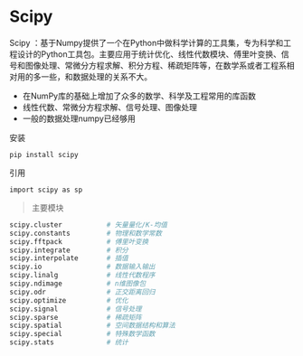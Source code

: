 # Scipy

Scipy ：基于Numpy提供了一个在Python中做科学计算的工具集，专为科学和工程设计的Python工具包。主要应用于统计优化、线性代数模块、傅里叶变换、信号和图像处理、常微分方程求解、积分方程、稀疏矩阵等，在数学系或者工程系相对用的多一些，和数据处理的关系不大。

- 在NumPy库的基础上增加了众多的数学、科学及工程常用的库函数
- 线性代数、常微分方程求解、信号处理、图像处理
- 一般的数据处理numpy已经够用

安装

```
pip install scipy
```

引用

```
import scipy as sp
```

>主要模块

```python
scipy.cluster			# 矢量量化/K-均值
scipy.constants			# 物理和数学常数
scipy.fftpack			# 傅里叶变换
scipy.integrate			# 积分
scipy.interpolate		# 插值
scipy.io				# 数据输入输出
scipy.linalg			# 线性代数程序
scipy.ndimage			# n维图像包
scipy.odr				# 正交距离回归
scipy.optimize			# 优化
scipy.signal			# 信号处理
scipy.sparse			# 稀疏矩阵
scipy.spatial			# 空间数据结构和算法
scipy.special			# 特殊数学函数
scipy.stats				# 统计
```





